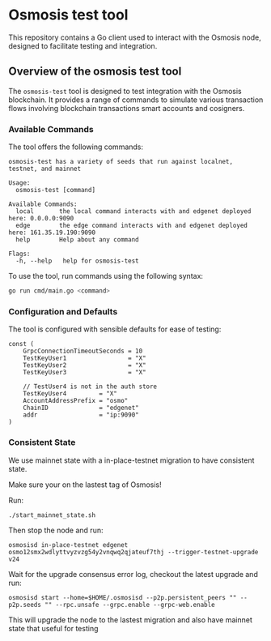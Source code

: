 # Osmosis test tool

This repository contains a Go client used to interact with the Osmosis node, designed to facilitate testing and integration.

## Overview of the osmosis test tool

The `osmosis-test` tool is designed to test integration with the Osmosis blockchain. It provides a range of commands to simulate various transaction flows involving blockchain transactions smart accounts and cosigners.

### Available Commands

The tool offers the following commands:

```
osmosis-test has a variety of seeds that run against localnet, testnet, and mainnet

Usage:
  osmosis-test [command]

Available Commands:
  local       the local command interacts with and edgenet deployed here: 0.0.0.0:9090
  edge        the edge command interacts with and edgenet deployed here: 161.35.19.190:9090
  help        Help about any command

Flags:
  -h, --help   help for osmosis-test
```

To use the tool, run commands using the following syntax:

```bash
go run cmd/main.go <command>
```

### Configuration and Defaults

The tool is configured with sensible defaults for ease of testing:
```
const (
	GrpcConnectionTimeoutSeconds = 10
	TestKeyUser1                 = "X"
	TestKeyUser2                 = "X"
	TestKeyUser3                 = "X"

	// TestUser4 is not in the auth store
	TestKeyUser4         = "X"
	AccountAddressPrefix = "osmo"
	ChainID              = "edgenet"
	addr                 = "ip:9090"
)
```

### Consistent State

We use mainnet state with a in-place-testnet migration to have consistent state.

Make sure your on the lastest tag of Osmosis!

Run:
```
./start_mainnet_state.sh
```

Then stop the node and run:
```
osmosisd in-place-testnet edgenet osmo12smx2wdlyttvyzvzg54y2vnqwq2qjateuf7thj --trigger-testnet-upgrade v24
```

Wait for the upgrade consensus error log, checkout the latest upgrade and run:
```
osmosisd start --home=$HOME/.osmosisd --p2p.persistent_peers "" --p2p.seeds "" --rpc.unsafe --grpc.enable --grpc-web.enable
```

This will upgrade the node to the lastest migration and also have mainnet state that useful for testing
